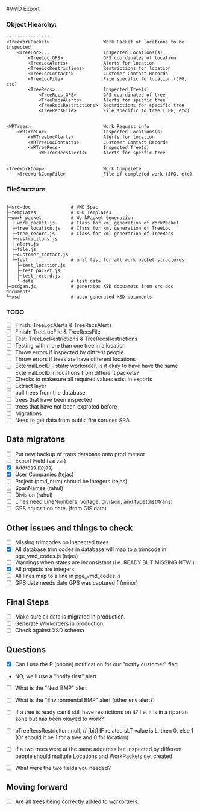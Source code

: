 #VMD Export



### Object Hiearchy:
```
----------------
<TreeWorkPacket>					Work Packet of locations to be inspected
	<TreeLoc>...					Inspected Locations(s)
		<TreeLoc_GPS>				GPS coordinates of location
		<TreeLocAlerts>				Alerts for location
		<TreeLocRestrictions>		Restrictions for location
		<TreeLocContacts>			Customer Contact Records
		<TreeLocFile>				File specific to location (JPG, etc)
		<TreeRecs>...				Inspected Tree(s)
			<TreeRecs_GPS>			GPS coordinates of tree
			<TreeRecsAlerts>		Alerts for specfic tree
			<TreeRecsRestrictions>	Restrictions for specific tree
			<TreeRecsFile>			File specific to tree (JPG, etc)


<WRTrees>							Work Request info
	<WRTreeLoc>						Inspected Locations(s)
		<WRTreeLocAlerts>			Alerts for location
		<WRTreeLocContacts>			Customer Contact Records
		<WRTreeRecs>				Inspected Tree(s)
			<WRTreeRecsAlerts>		Alerts for specfic tree


<TreeWorkComp>						Work Compelete 
	<TreeWorkCompFile>				File of completed work (JPG, etc)

```

### FileSturcture
```
.
├─src-doc 	            # VMD Spec
├─templates  			# XSD Templates 
├─work_packet   		# WorkPacket Generation
│ ├─work_packet.js      # Class for xml generation of WorkPacket
│ ├─tree_location.js	# Class for xml generation of TreeLoc
│ ├─tree_record.js      # Class for xml generation of TreeRecs
│ ├─restricitons.js
│ ├─alert.js
│ ├─file.js
│ ├─customer_contact.js
│ └─test				# unit test for all work packet structures 
│   ├─test_location.js
│   ├─test_packet.js
│   ├─test_record.js 
│	└─data				# test data
├─xsdgen.js				# generates XSD docuamets from src-doc documents
└─xsd					# auto generated XSD documents 
```

### TODO



- [ ] Finish: TreeLocAlerts & TreeRecsAlerts
- [ ] Finish: TreeLocFile & TreeRecsFile
- [ ] Test:   TreeLocRestrictions & TreeRecsRestrictions
- [ ] Testing with more than one tree in a location
 - [ ] Throw errors if inspected by diffrent people
 - [ ] Throw errors if trees are have different locations
 - [ ] ExternalLocID - static workorder, is it okay to have have the same ExternalLocID in locations from different packets?
- [ ] Checks to makesure all required values exist in exports
- [ ] Extract layer 
- [ ] pull trees from the database 
- [ ] trees that have been inspected
- [ ] trees that have not been exproted before  
- [ ] Migrations
- [ ] Need to get data from public fire soruces SRA

## Data migratons
- [ ] Put new backup of trans database onto prod meteor
- [ ] Export Field (sarvar)
- [x] Address (tejas)
- [x] User Companies (tejas)
- [ ] Project (pmd_num) should be integers (tejas)
- [ ] SpanNames (rahul)
- [ ] Division (rahul)
- [ ] Lines need LineNumbers, voltage, division, and type(dist/trans) 
- [ ] GPS aquasition date. (from GIS data)

## Other issues and things to check
- [ ] Missing trimcodes on inspected trees
- [x] All database trim codes in database will map to a trimcode in pge_vmd_codes.js (tejas)
- [ ] Warnings when states are inconsistant (i.e. READY BUT MISSING NTW )
- [x] All projects are integers
- [ ] All lines map to a line in pge_vmd_codes.js
- [ ] GPS date needs date GPS was captured f (minor)

## Final Steps
- [ ] Make sure all data is migrated in production.
- [ ] Generate Workorders in production.
- [ ] Check against XSD schema

## Questions
- [x] Can I use the P (phone) notification for our "notify customer" flag
 - NO, we'll use a "notify first" alert
- [ ] What is the "Nest BMP" alert
- [ ] What is the "Environmental BMP" alert (other env alert?)
- [ ] If a tree is ready can it still have restrictions on it?  I.e. it is in a riparian zone but has been okayed to work?
- [ ] bTreeRecsRestriction: null,   //   <bTreeRecsRestriction> [bit]    IF related sLT value is L, then 0, else 1   (Or should it be 1 for a tree and 0 for location)
- [ ] if a two trees were at the same adderess but inspected by different people should mulitple Locations and WorkPackets get created
- [ ] What were the two fields you needed?


## Moving forward
- [ ] Are all trees being correctly added to workorders.



